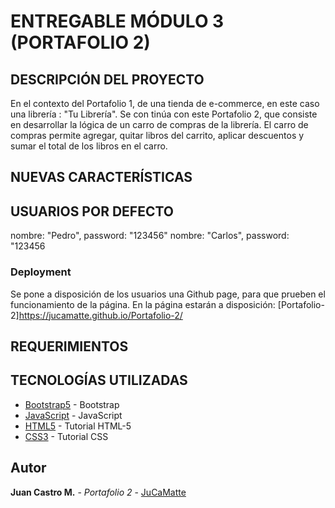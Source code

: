 # ENTREGABLE MÓDULO 3 (PORTAFOLIO 2)

## DESCRIPCIÓN DEL PROYECTO
En el contexto del Portafolio 1, de una tienda de e-commerce, en este caso una librería : "Tu Librería".
Se con tinúa con este Portafolio 2, que consiste en desarrollar la lógica de un carro de compras de la
librería. El carro de compras permite agregar, quitar libros del carrito, aplicar descuentos y sumar el
total de los libros en el carro.

## NUEVAS CARACTERÍSTICAS


## USUARIOS POR DEFECTO

nombre: "Pedro", password: "123456"
nombre: "Carlos", password: "123456

### Deployment
Se pone a disposición de los usuarios una Github page, para que prueben el funcionamiento de la página.
En la página estarán a disposición: [Portafolio-2]<https://jucamatte.github.io/Portafolio-2/>
## REQUERIMIENTOS


## TECNOLOGÍAS UTILIZADAS

* [Bootstrap5](https://getbootstrap.com) - Bootstrap
* [JavaScript](https://www.javascript.com/) - JavaScript
* [HTML5](https://developer.mozilla.org/es/docs/Glossary/HTML5/) - Tutorial HTML-5
* [CSS3](https://developer.mozilla.org/es/docs/Web/CSS/) - Tutorial CSS

## Autor
**Juan Castro M.** - _Portafolio 2_ - [JuCaMatte](https://github.com/JuCaMatte)
